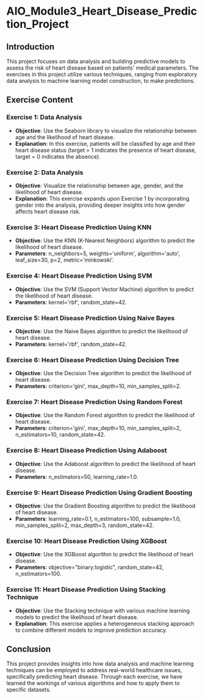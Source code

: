 # AIO_Module3_Heart_Disease_Prediction_Project

## Introduction
This project focuses on data analysis and building predictive models to assess the risk of heart disease based on patients' medical parameters. The exercises in this project utilize various techniques, ranging from exploratory data analysis to machine learning model construction, to make predictions.

## Exercise Content

### Exercise 1: Data Analysis
- **Objective**: Use the Seaborn library to visualize the relationship between age and the likelihood of heart disease.
- **Explanation**: In this exercise, patients will be classified by age and their heart disease status (target = 1 indicates the presence of heart disease, target = 0 indicates the absence).

### Exercise 2: Data Analysis
- **Objective**: Visualize the relationship between age, gender, and the likelihood of heart disease.
- **Explanation**: This exercise expands upon Exercise 1 by incorporating gender into the analysis, providing deeper insights into how gender affects heart disease risk.

### Exercise 3: Heart Disease Prediction Using KNN
- **Objective**: Use the KNN (K-Nearest Neighbors) algorithm to predict the likelihood of heart disease.
- **Parameters**: n_neighbors=5, weights='uniform', algorithm='auto', leaf_size=30, p=2, metric='minkowski'.

### Exercise 4: Heart Disease Prediction Using SVM
- **Objective**: Use the SVM (Support Vector Machine) algorithm to predict the likelihood of heart disease.
- **Parameters**: kernel='rbf', random_state=42.

### Exercise 5: Heart Disease Prediction Using Naive Bayes
- **Objective**: Use the Naive Bayes algorithm to predict the likelihood of heart disease.
- **Parameters**: kernel='rbf', random_state=42.

### Exercise 6: Heart Disease Prediction Using Decision Tree
- **Objective**: Use the Decision Tree algorithm to predict the likelihood of heart disease.
- **Parameters**: criterion='gini', max_depth=10, min_samples_split=2.

### Exercise 7: Heart Disease Prediction Using Random Forest
- **Objective**: Use the Random Forest algorithm to predict the likelihood of heart disease.
- **Parameters**: criterion='gini', max_depth=10, min_samples_split=2, n_estimators=10, random_state=42.

### Exercise 8: Heart Disease Prediction Using Adaboost
- **Objective**: Use the Adaboost algorithm to predict the likelihood of heart disease.
- **Parameters**: n_estimators=50, learning_rate=1.0.

### Exercise 9: Heart Disease Prediction Using Gradient Boosting
- **Objective**: Use the Gradient Boosting algorithm to predict the likelihood of heart disease.
- **Parameters**: learning_rate=0.1, n_estimators=100, subsample=1.0, min_samples_split=2, max_depth=3, random_state=42.

### Exercise 10: Heart Disease Prediction Using XGBoost
- **Objective**: Use the XGBoost algorithm to predict the likelihood of heart disease.
- **Parameters**: objective="binary:logistic", random_state=42, n_estimators=100.

### Exercise 11: Heart Disease Prediction Using Stacking Technique
- **Objective**: Use the Stacking technique with various machine learning models to predict the likelihood of heart disease.
- **Explanation**: This exercise applies a heterogeneous stacking approach to combine different models to improve prediction accuracy.

## Conclusion
This project provides insights into how data analysis and machine learning techniques can be employed to address real-world healthcare issues, specifically predicting heart disease. Through each exercise, we have learned the workings of various algorithms and how to apply them to specific datasets.
